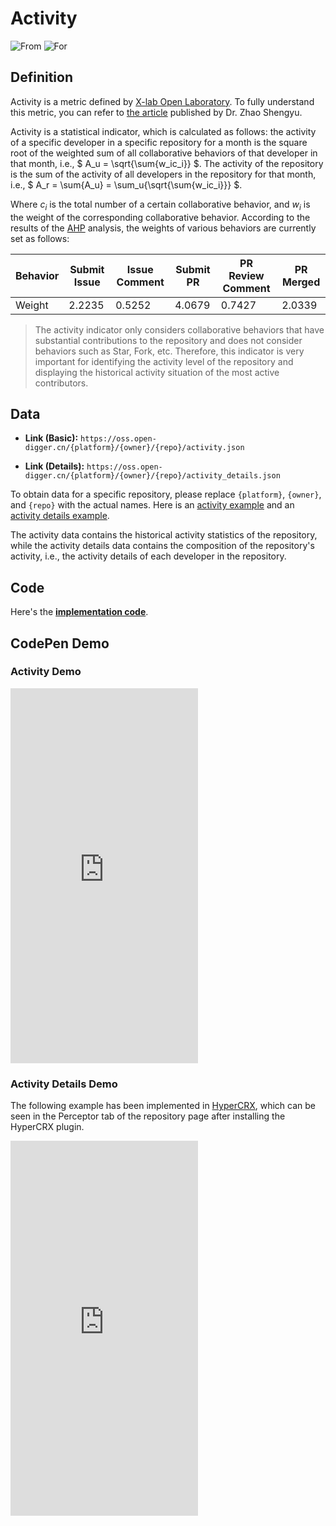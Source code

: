 # Activity

![From](https://img.shields.io/badge/From-x--Lab-blue) ![For](https://img.shields.io/badge/For-Repo-blue)

## Definition

Activity is a metric defined by [X-lab Open Laboratory](https://github.com/X-lab2017). To fully understand this metric, you can refer to [the article](https://my.oschina.net/u/4489239/blog/5290970) published by Dr. Zhao Shengyu.

Activity is a statistical indicator, which is calculated as follows: the activity of a specific developer in a specific repository for a month is the square root of the weighted sum of all collaborative behaviors of that developer in that month, i.e., $ A_u = \sqrt{\sum{w_ic_i}} $. The activity of the repository is the sum of the activity of all developers in the repository for that month, i.e., $ A_r = \sum{A_u} = \sum_u{\sqrt{\sum{w_ic_i}}} $.

Where $c_i$ is the total number of a certain collaborative behavior, and $w_i$ is the weight of the corresponding collaborative behavior. According to the results of the [AHP](https://zh.wikipedia.org/zh-cn/%E5%B1%A4%E7%B4%9A%E5%88%86%E6%9E%90%E6%B3%95) analysis, the weights of various behaviors are currently set as follows:

| Behavior | Submit Issue | Issue Comment | Submit PR | PR Review Comment | PR Merged |
| --- | --- | --- | --- | --- | --- |
| Weight | 2.2235 | 0.5252 | 4.0679 | 0.7427 | 2.0339 |

> The activity indicator only considers collaborative behaviors that have substantial contributions to the repository and does not consider behaviors such as Star, Fork, etc. Therefore, this indicator is very important for identifying the activity level of the repository and displaying the historical activity situation of the most active contributors.


## Data

- **Link (Basic):** `https://oss.open-digger.cn/{platform}/{owner}/{repo}/activity.json`

- **Link (Details):** `https://oss.open-digger.cn/{platform}/{owner}/{repo}/activity_details.json`

To obtain data for a specific repository, please replace `{platform}`, `{owner}`, and `{repo}` with the actual names. Here is an [activity example](https://oss.open-digger.cn/github/X-lab2017/open-digger/activity.json) and an [activity details example](https://oss.open-digger.cn/github/X-lab2017/open-digger/activity_details.json).

The activity data contains the historical activity statistics of the repository, while the activity details data contains the composition of the repository's activity, i.e., the activity details of each developer in the repository.


## Code

Here's the [**implementation code**](https://github.com/X-lab2017/open-digger/blob/master/src/metrics/indices.ts#L277).


## CodePen Demo

### Activity Demo

<iframe height="600" scrolling="no" title="OpenDigger - [X-lab] OpenRank/Activity/Bus Factor" src="https://codepen.io/frank-zsy/embed/bGjyqQj?type=activity&default-tab=js%2Cresult&editable=true" frameborder="no" loading="lazy" allowtransparency="true" allowfullscreen="true">
  See the Pen <a href="https://codepen.io/frank-zsy/pen/bGjyqQj">
  OpenDigger - [X-lab] OpenRank/Activity/Bus Factor</a> by Frank Zhao (<a href="https://codepen.io/frank-zsy">@frank-zsy</a>)
  on <a href="https://codepen.io">CodePen</a>.
</iframe>

<br/>

### Activity Details Demo

The following example has been implemented in [HyperCRX](https://github.com/hypertrons/hypertrons-crx), which can be seen in the Perceptor tab of the repository page after installing the HyperCRX plugin.

<iframe height="600" scrolling="no" title="OpenDigger - [X-lab] Project Activity Details" src="https://codepen.io/tyn1998/embed/KKGxVrm?default-tab=js%2Cresult&editable=true" frameborder="no" loading="lazy" allowtransparency="true" allowfullscreen="true">
  See the Pen <a href="https://codepen.io/tyn1998/pen/KKGxVrm">
  OpenDigger - [X-lab] Project Activity Details</a> by tyn1998 (<a href="https://codepen.io/tyn1998">@tyn1998</a>)
  on <a href="https://codepen.io">CodePen</a>.
</iframe>
